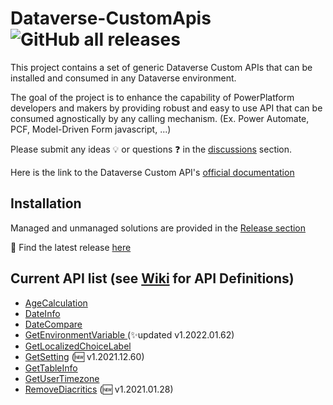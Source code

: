 # Dataverse-CustomApis ![GitHub all releases](https://img.shields.io/github/downloads/drivardxrm/dataverse-customapis/total?style=plastic)

This project contains a set of generic Dataverse Custom APIs that can be installed and consumed in any Dataverse environment.

The goal of the project is to enhance the capability of PowerPlatform developers and makers by providing robust and easy to use API that can be consumed agnostically by any calling mechanism. (Ex. Power Automate, PCF, Model-Driven Form javascript, ...)

Please submit any ideas :bulb: or questions :question: in the [discussions](https://github.com/drivardxrm/Dataverse-CustomApis/discussions) section.

Here is the link to the Dataverse Custom API's [official documentation](https://docs.microsoft.com/en-us/powerapps/developer/common-data-service/custom-api)

## Installation
Managed and unmanaged solutions are provided in the [Release section](https://github.com/drivardxrm/Dataverse-CustomApis/releases/)

:rocket: Find the latest release [here](https://github.com/drivardxrm/Dataverse-CustomApis/releases/latest)

## Current API list (see [Wiki](https://github.com/drivardxrm/Dataverse-CustomApis/wiki) for API Definitions)

* [AgeCalculation](https://github.com/drivardxrm/Dataverse-CustomApis/wiki/AgeCalculation)
* [DateInfo ](https://github.com/drivardxrm/Dataverse-CustomApis/wiki/DateInfo) 
* [DateCompare ](https://github.com/drivardxrm/Dataverse-CustomApis/wiki/DateCompare) 
* [GetEnvironmentVariable ](https://github.com/drivardxrm/Dataverse-CustomApis/wiki/GetEnvironmentVariable) (✨updated v1.2022.01.62)
* [GetLocalizedChoiceLabel](https://github.com/drivardxrm/Dataverse-CustomApis/wiki/GetLocalizedChoiceLabel)
* [GetSetting](https://github.com/drivardxrm/Dataverse-CustomApis/wiki/GetSettting) (:new: v1.2021.12.60)
* [GetTableInfo](https://github.com/drivardxrm/Dataverse-CustomApis/wiki/GetTableInfo)
* [GetUserTimezone](https://github.com/drivardxrm/Dataverse-CustomApis/wiki/GetUserTimezone)
* [RemoveDiacritics](https://github.com/drivardxrm/Dataverse-CustomApis/wiki/RemoveDiacritics) (:new: v1.2021.01.28)


